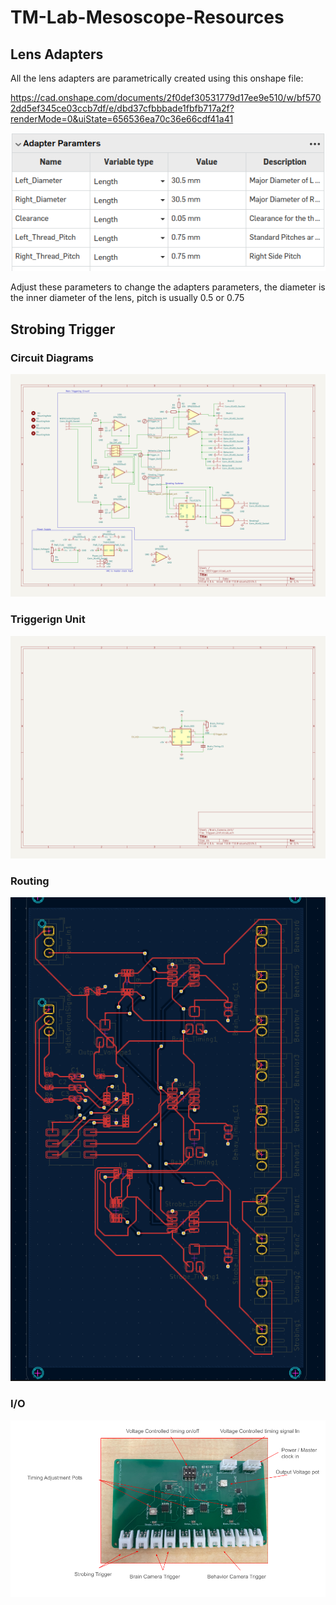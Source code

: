 # TM-Lab-Mesoscope-Resources

## Lens Adapters

All the lens adapters are parametrically created using this onshape file:

https://cad.onshape.com/documents/2f0def30531779d17ee9e510/w/bf5702dd5ef345ce03ccb7df/e/dbd37cfbbbade1fbfb717a2f?renderMode=0&uiState=656536ea70c36e66cdf41a41

![Image of the adapter parameters](image.png)

Adjust these parameters to change the adapters parameters, the diameter is the inner diameter of the lens, pitch is usually 0.5 or 0.75

## Strobing Trigger

### Circuit Diagrams
![Alt text](image-1.png)


### Triggerign Unit 
![Sub unit diagram](image-2.png)

### Routing 
![Alt text](image-3.png)

### I/O
![io diagram](io_diagram.png)

